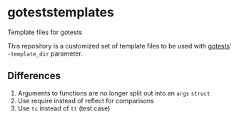 # goteststemplates
Template files for gotests

This repository is a customized set of template files to be used with [gotests](https://github.com/cweill/gotests)' `-template_dir` parameter.

## Differences

1. Arguments to functions are no longer split out into an `args` `struct`
2. Use require instead of reflect for comparisons
3. Use `tc` instead of `tt` (test case)
